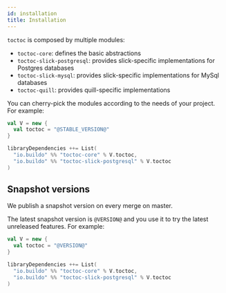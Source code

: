 ```yaml
---
id: installation
title: Installation
---
```


`toctoc` is composed by multiple modules:

- `toctoc-core`: defines the basic abstractions
- `toctoc-slick-postgresql`: provides slick-specific implementations for
  Postgres databases
- `toctoc-slick-mysql`: provides slick-specific implementations for MySql
  databases
- `toctoc-quill`: provides quill-specific implementations

You can cherry-pick the modules according to the needs of your project. For
example:

```scala
val V = new {
  val toctoc = "@STABLE_VERSION@"
}

libraryDependencies ++= List(
  "io.buildo" %% "toctoc-core" % V.toctoc,
  "io.buildo" %% "toctoc-slick-postgresql" % V.toctoc
)
```

## Snapshot versions

We publish a snapshot version on every merge on master.

The latest snapshot version is `@VERSION@` and you use it to try the latest
unreleased features. For example:

```scala
val V = new {
  val toctoc = "@VERSION@"
}

libraryDependencies ++= List(
  "io.buildo" %% "toctoc-core" % V.toctoc,
  "io.buildo" %% "toctoc-slick-postgresql" % V.toctoc
)
```
